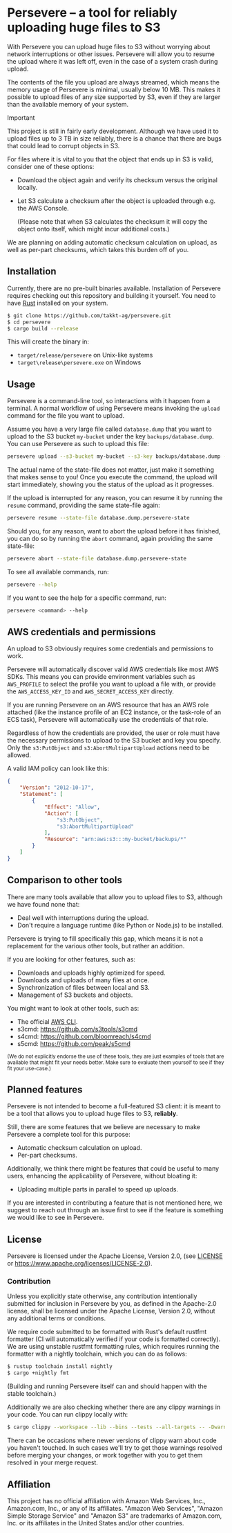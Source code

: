 # Persevere &ndash; a tool for reliably uploading huge files to S3

With Persevere you can upload huge files to S3 without worrying about network interruptions or other issues.
Persevere will allow you to resume the upload where it was left off, even in the case of a system crash during upload.

The contents of the file you upload are always streamed, which means the memory usage of Persevere is minimal, usually below 10 MB.
This makes it possible to upload files of any size supported by S3, even if they are larger than the available memory of your system.

> [!IMPORTANT]
> This project is still in fairly early development.
> Although we have used it to upload files up to 3 TB in size reliably, there is a chance that there are bugs that could lead to corrupt objects in S3.
> 
> For files where it is vital to you that the object that ends up in S3 is valid, consider one of these options:
>
> * Download the object again and verify its checksum versus the original locally.
> * Let S3 calculate a checksum after the object is uploaded through e.g. the AWS Console.
>
>   (Please note that when S3 calculates the checksum it will copy the object onto itself, which might incur additional costs.)
> 
> We are planning on adding automatic checksum calculation on upload, as well as per-part checksums, which takes this burden off of you.

## Installation

Currently, there are no pre-built binaries available.
Installation of Persevere requires checking out this repository and building it yourself.
You need to have [Rust](https://www.rust-lang.org) installed on your system.

```sh
$ git clone https://github.com/takkt-ag/persevere.git
$ cd persevere
$ cargo build --release
```

This will create the binary in:

* `target/release/persevere` on Unix-like systems
* `target\release\persevere.exe` on Windows

## Usage

Persevere is a command-line tool, so interactions with it happen from a terminal.
A normal workflow of using Persevere means invoking the `upload` command for the file you want to upload.

Assume you have a very large file called `database.dump` that you want to upload to the S3 bucket `my-bucket` under the key `backups/database.dump`.
You can use Persevere as such to upload this file:

```sh
persevere upload --s3-bucket my-bucket --s3-key backups/database.dump --file-to-upload database.dump --state-file database.dump.persevere-state
```

The actual name of the state-file does not matter, just make it something that makes sense to you!
Once you execute the command, the upload will start immediately, showing you the status of the upload as it progresses.

If the upload is interrupted for any reason, you can resume it by running the `resume` command, providing the same state-file again:

```sh
persevere resume --state-file database.dump.persevere-state
```

Should you, for any reason, want to abort the upload before it has finished, you can do so by running the `abort` command, again providing the same state-file:

```sh
persevere abort --state-file database.dump.persevere-state
```

To see all available commands, run:

```sh
persevere --help
```

If you want to see the help for a specific command, run:

```sh
persevere <command> --help
```

## AWS credentials and permissions

An upload to S3 obviously requires some credentials and permissions to work.

Persevere will automatically discover valid AWS credentials like most AWS SDKs.
This means you can provide environment variables such as `AWS_PROFILE` to select the profile you want to upload a file with, or provide the `AWS_ACCESS_KEY_ID` and `AWS_SECRET_ACCESS_KEY` directly.

If you are running Persevere on an AWS resource that has an AWS role attached (like the instance profile of an EC2 instance, or the task-role of an ECS task), Persevere will automatically use the credentials of that role.

Regardless of how the credentials are provided, the user or role must have the necessary permissions to upload to the S3 bucket and key you specify.
Only the `s3:PutObject` and `s3:AbortMultipartUpload` actions need to be allowed.

A valid IAM policy can look like this:

```json
{
    "Version": "2012-10-17",
    "Statement": [
        {
            "Effect": "Allow",
            "Action": [
                "s3:PutObject",
                "s3:AbortMultipartUpload"
            ],
            "Resource": "arn:aws:s3:::my-bucket/backups/*"
        }
    ]
}
```

## Comparison to other tools

There are many tools available that allow you to upload files to S3, although we have found none that:

* Deal well with interruptions during the upload.
* Don't require a language runtime (like Python or Node.js) to be installed.

Persevere is trying to fill specifically this gap, which means it is not a replacement for the various other tools, but rather an addition.

If you are looking for other features, such as:

* Downloads and uploads highly optimized for speed.
* Downloads and uploads of many files at once.
* Synchronization of files between local and S3.
* Management of S3 buckets and objects.

You might want to look at other tools, such as:

* The official [AWS CLI](https://aws.amazon.com/cli/).
* s3cmd: <https://github.com/s3tools/s3cmd>
* s4cmd: <https://github.com/bloomreach/s4cmd>
* s5cmd: <https://github.com/peak/s5cmd>

<sub>
    (We do not explicitly endorse the use of these tools, they are just examples of tools that are available that might fit your needs better.
    Make sure to evaluate them yourself to see if they fit your use-case.)
</sub>

## Planned features

Persevere is not intended to become a full-featured S3 client: it is meant to be a tool that allows you to upload huge files to S3, **reliably**.

Still, there are some features that we believe are necessary to make Persevere a complete tool for this purpose:

* Automatic checksum calculation on upload.
* Per-part checksums.

Additionally, we think there might be features that could be useful to many users, enhancing the applicability of Persevere, without bloating it:

* Uploading multiple parts in parallel to speed up uploads.

If you are interested in contributing a feature that is not mentioned here, we suggest to reach out through an issue first to see if the feature is something we would like to see in Persevere.

## License

Persevere is licensed under the Apache License, Version 2.0, (see [LICENSE](LICENSE) or <https://www.apache.org/licenses/LICENSE-2.0>).

### Contribution

Unless you explicitly state otherwise, any contribution intentionally submitted for inclusion in Persevere by you, as defined in the Apache-2.0 license, shall be licensed under the Apache License, Version 2.0, without any additional terms or conditions.

We require code submitted to be formatted with Rust's default rustfmt formatter (CI will automatically verified if your code is formatted correctly).
We are using unstable rustfmt formatting rules, which requires running the formatter with a nightly toolchain, which you can do as follows:

```sh
$ rustup toolchain install nightly
$ cargo +nightly fmt
```

(Building and running Persevere itself can and should happen with the stable toolchain.)

Additionally we are also checking whether there are any clippy warnings in your code.
You can run clippy locally with:

```sh
$ cargo clippy --workspace --lib --bins --tests --all-targets -- -Dwarnings
```

There can be occasions where newer versions of clippy warn about code you haven't touched.
In such cases we'll try to get those warnings resolved before merging your changes, or work together with you to get them resolved in your merge request.

## Affiliation

This project has no official affiliation with Amazon Web Services, Inc., Amazon.com, Inc., or any of its affiliates.
"Amazon Web Services", "Amazon Simple Storage Service" and "Amazon S3" are trademarks of Amazon.com, Inc. or its affiliates in the United States and/or other countries.
